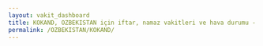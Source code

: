 ```yaml
---
layout: vakit_dashboard
title: KOKAND, OZBEKISTAN için iftar, namaz vakitleri ve hava durumu - ilçe/eyalet seç
permalink: /OZBEKISTAN/KOKAND/
---
```


<script type="text/javascript">
  var GLOBAL_COUNTRY = 'OZBEKISTAN';
  var GLOBAL_CITY = 'KOKAND';
  var GLOBAL_STATE = '';
  var lat = 72;
  var lon = 21;
</script>
